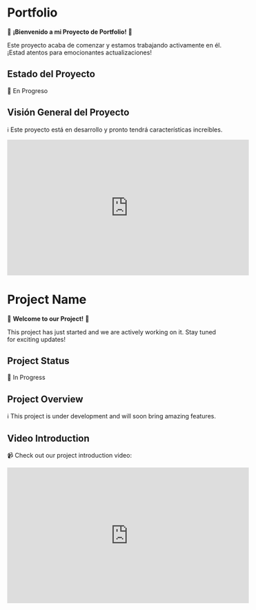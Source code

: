 # Portfolio

🚀 **¡Bienvenido a mi Proyecto de Portfolio!** 🚀

Este proyecto acaba de comenzar y estamos trabajando activamente en él. ¡Estad atentos para emocionantes actualizaciones!

## Estado del Proyecto
🔧 En Progreso

## Visión General del Proyecto
ℹ️ Este proyecto está en desarrollo y pronto tendrá características increíbles.

<iframe width="560" height="315" src="https://www.youtube.com/embed/FSJFTa2jvhk?autoplay=1&loop=1" title="Estamos trabajando en ello" frameborder="0" allow="autoplay; encrypted-media" allowfullscreen></iframe>

# Project Name

🚀 **Welcome to our Project!** 🚀

This project has just started and we are actively working on it. Stay tuned for exciting updates!

## Project Status
🔧 In Progress

## Project Overview
ℹ️ This project is under development and will soon bring amazing features.

## Video Introduction
📹 Check out our project introduction video:
<iframe width="560" height="315" src="https://www.youtube.com/embed/FSJFTa2jvhk?autoplay=1&loop=1" title="Project Introduction" frameborder="0" allow="autoplay; encrypted-media" allowfullscreen></iframe>

